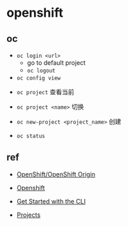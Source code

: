 
# openshift

## oc
+ `oc login <url>`
    + go to default project
    + `oc logout`
+ `oc config view`

<!-- projects -->
+ `oc project` 查看当前
+ `oc project <name>` 切换
+ `oc new-project <project_name>` 创建


+ `oc status`

## ref
+ [OpenShift/OpenShift Origin](https://www.openshift.com/)
+ [Openshift](https://cloud.tencent.com/developer/article/1649734)
+ [Get Started with the CLI](https://docs.openshift.com/enterprise/3.0/cli_reference/get_started_cli.html)


+ [Projects](https://docs.openshift.com/enterprise/3.0/dev_guide/projects.html)